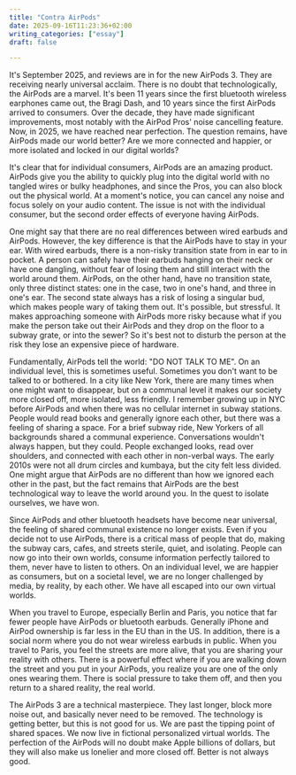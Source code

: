```yaml
---
title: "Contra AirPods"
date: 2025-09-16T11:23:36+02:00
writing_categories: ["essay"]
draft: false

---
```

It's September 2025, and reviews are in for the new AirPods 3. They are receiving nearly universal acclaim. There is no doubt that technologically, the AirPods are a marvel. It's been 11 years since the first bluetooth wireless earphones came out, the Bragi Dash, and 10 years since the first AirPods arrived to consumers. Over the decade, they have made significant improvements, most notably with the AirPod Pros' noise cancelling feature. Now, in 2025, we have reached near perfection. The question remains, have AirPods made our world better? Are we more connected and happier, or more isolated and locked in our digital worlds?

It's clear that for individual consumers, AirPods are an amazing product. AirPods give you the ability to quickly plug into the digital world with no tangled wires or bulky headphones, and since the Pros, you can also block out the physical world. At a moment's notice, you can cancel any noise and focus solely on your audio content. The issue is not with the individual consumer, but the second order effects of everyone having AirPods.

One might say that there are no real differences between wired earbuds and AirPods. However, the key difference is that the AirPods have to stay in your ear. With wired earbuds, there is a non-risky transition state from in ear to in pocket. A person can safely have their earbuds hanging on their neck or have one dangling, without fear of losing them and still interact with the world around them. AirPods, on the other hand, have no transition state, only three distinct states: one in the case, two in one's hand, and three in one's ear. The second state always has a risk of losing a singular bud, which makes people wary of taking them out. It's possible, but stressful. It makes approaching someone with AirPods more risky because what if you make the person take out their AirPods and they drop on the floor to a subway grate, or into the sewer? So it's best not to disturb the person at the risk they lose an expensive piece of hardware.

Fundamentally, AirPods tell the world: "DO NOT TALK TO ME". On an individual level, this is sometimes useful. Sometimes you don't want to be talked to or bothered. In a city like New York, there are many times when one might want to disappear, but on a communal level it makes our society more closed off, more isolated, less friendly. I remember growing up in NYC before AirPods and when there was no cellular internet in subway stations. People would read books and generally ignore each other, but there was a feeling of sharing a space. For a brief subway ride, New Yorkers of all backgrounds shared a communal experience. Conversations wouldn't always happen, but they could. People exchanged looks, read over shoulders, and connected with each other in non-verbal ways. The early 2010s were not all drum circles and kumbaya, but the city felt less divided. One might argue that AirPods are no different than how we ignored each other in the past, but the fact remains that AirPods are the best technological way to leave the world around you. In the quest to isolate ourselves, we have won.

Since AirPods and other bluetooth headsets have become near universal, the feeling of shared communal existence no longer exists. Even if you decide not to use AirPods, there is a critical mass of people that do, making the subway cars, cafes, and streets sterile, quiet, and isolating. People can now go into their own worlds, consume information perfectly tailored to them, never have to listen to others. On an individual level, we are happier as consumers, but on a societal level, we are no longer challenged by media, by reality, by each other. We have all escaped into our own virtual worlds.

When you travel to Europe, especially Berlin and Paris, you notice that far fewer people have AirPods or bluetooth earbuds. Generally iPhone and AirPod ownership is far less in the EU than in the US. In addition, there is a social norm where you do not wear wireless earbuds in public. When you travel to Paris, you feel the streets are more alive, that you are sharing your reality with others. There is a powerful effect where if you are walking down the street and you put in your AirPods, you realize you are one of the only ones wearing them. There is social pressure to take them off, and then you return to a shared reality, the real world.

The AirPods 3 are a technical masterpiece. They last longer, block more noise out, and basically never need to be removed. The technology is getting better, but this is not good for us. We are past the tipping point of shared spaces. We now live in fictional personalized virtual worlds. The perfection of the AirPods will no doubt make Apple billions of dollars, but they will also make us lonelier and more closed off. Better is not always good.

